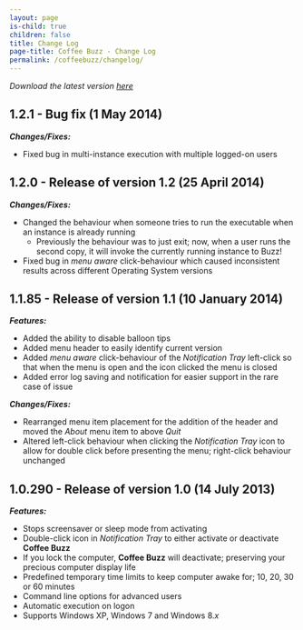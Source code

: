 ```yaml
---
layout: page
is-child: true
children: false
title: Change Log
page-title: Coffee Buzz - Change Log
permalink: /coffeebuzz/changelog/
---
```


*Download the latest version [here](/assets/releases/CoffeeBuzz.zip)*

## 1.2.1 - Bug fix (1 May 2014)

***Changes/Fixes:***

- Fixed bug in multi-instance execution with multiple logged-on users

## 1.2.0 - Release of version 1.2 (25 April 2014)

***Changes/Fixes:***

- Changed the behaviour when someone tries to run the executable when an instance is already running
  - Previously the behaviour was to just exit; now, when a user runs the second copy, it will invoke the currently running instance to Buzz!
- Fixed bug in _menu aware_ click-behaviour which caused inconsistent results across different Operating System versions

## 1.1.85 - Release of version 1.1 (10 January 2014)

***Features:***

- Added the ability to disable balloon tips
- Added menu header to easily identify current version
- Added *menu aware* click-behaviour of the *Notification Tray* left-click so that when the menu is open and the icon clicked the menu is closed
- Added error log saving and notification for easier support in the rare case of issue

***Changes/Fixes:***

- Rearranged menu item placement for the addition of the header and moved the *About* menu item to above *Quit*
- Altered left-click behaviour when clicking the *Notification Tray* icon to allow for double click before presenting the menu; right-click behaviour unchanged

## 1.0.290 - Release of version 1.0 (14 July 2013)

***Features:***

- Stops screensaver or sleep mode from activating
- Double-click icon in *Notification Tray* to either activate or deactivate **Coffee Buzz**
- If you lock the computer, **Coffee Buzz** will deactivate; preserving your precious computer display life
- Predefined temporary time limits to keep computer awake for; 10, 20, 30 or 60 minutes
- Command line options for advanced users
- Automatic execution on logon
- Supports Windows XP, Windows 7 and Windows 8.*x*
